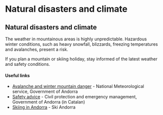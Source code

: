 # Natural disasters and climate

## Natural disasters and climate

The weather in mountainous areas is highly unpredictable. Hazardous winter conditions, such as heavy snowfall, blizzards, freezing temperatures and avalanches, present a risk.

If you plan a mountain or skiing holiday, stay informed of the latest weather and safety conditions.

#### Useful links

* [Avalanche and winter mountain danger](http://www.meteo.ad/en/snowstate) - National Meteorological service, Government of Andorra
* [Safety advice](https://www.protecciocivil.ad/consells-autoproteccio) - Civil protection and emergency management, Government of Andorra (in Catalan)
* [Skiing in Andorra](https://skiandorra.ad/en) - Ski Andorra